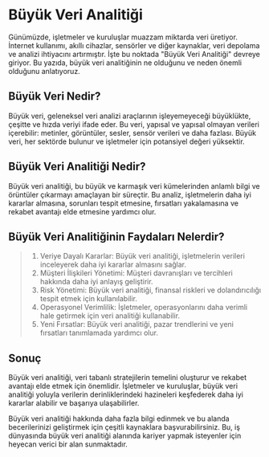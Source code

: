 # Büyük Veri Analitiği

Günümüzde, işletmeler ve kuruluşlar muazzam miktarda veri üretiyor. İnternet kullanımı, akıllı cihazlar, sensörler ve diğer kaynaklar, veri depolama ve analizi ihtiyacını artırmıştır. İşte bu noktada "Büyük Veri Analitiği" devreye giriyor. Bu yazıda, büyük veri analitiğinin ne olduğunu ve neden önemli olduğunu anlatıyoruz.

## Büyük Veri Nedir?

Büyük veri, geleneksel veri analizi araçlarının işleyemeyeceği büyüklükte, çeşitte ve hızda veriyi ifade eder. Bu veri, yapısal ve yapısal olmayan verileri içerebilir: metinler, görüntüler, sesler, sensör verileri ve daha fazlası. Büyük veri, her sektörde bulunur ve işletmeler için potansiyel değeri yüksektir.

## Büyük Veri Analitiği Nedir?

Büyük veri analitiği, bu büyük ve karmaşık veri kümelerinden anlamlı bilgi ve örüntüler çıkarmayı amaçlayan bir süreçtir. Bu analiz, işletmelerin daha iyi kararlar almasına, sorunları tespit etmesine, fırsatları yakalamasına ve rekabet avantajı elde etmesine yardımcı olur.

## Büyük Veri Analitiğinin Faydaları Nelerdir?

> 1. Veriye Dayalı Kararlar: Büyük veri analitiği, işletmelerin verileri inceleyerek daha iyi kararlar almasını sağlar.
> 2. Müşteri İlişkileri Yönetimi: Müşteri davranışları ve tercihleri hakkında daha iyi anlayış geliştirir.
> 3. Risk Yönetimi: Büyük veri analitiği, finansal riskleri ve dolandırıcılığı tespit etmek için kullanılabilir.
> 4. Operasyonel Verimlilik: İşletmeler, operasyonlarını daha verimli hale getirmek için veri analitiği kullanabilir.
> 5. Yeni Fırsatlar: Büyük veri analitiği, pazar trendlerini ve yeni fırsatları tanımlamada yardımcı olur.

## Sonuç

Büyük veri analitiği, veri tabanlı stratejilerin temelini oluşturur ve rekabet avantajı elde etmek için önemlidir. İşletmeler ve kuruluşlar, büyük veri analitiği yoluyla verilerin derinliklerindeki hazineleri keşfederek daha iyi kararlar alabilir ve başarıya ulaşabilirler.

Büyük veri analitiği hakkında daha fazla bilgi edinmek ve bu alanda becerilerinizi geliştirmek için çeşitli kaynaklara başvurabilirsiniz. Bu, iş dünyasında büyük veri analitiği alanında kariyer yapmak isteyenler için heyecan verici bir alan sunmaktadır.
